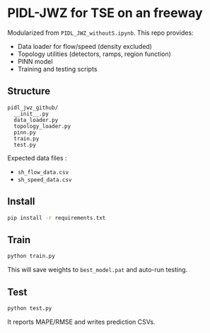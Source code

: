 # PIDL-JWZ for TSE on an freeway

Modularized from `PIDL_JWZ_withoutS.ipynb`. This repo provides:
- Data loader for flow/speed (density excluded)
- Topology utilities (detectors, ramps, region function)
- PINN model
- Training and testing scripts

## Structure
```
pidl_jwz_github/
  __init__.py
  data_loader.py
  topology_loader.py
  pinn.py
  train.py
  test.py
```

Expected data files :
- `sh_flow_data.csv`
- `sh_speed_data.csv`


## Install
```bash
pip install -r requirements.txt
```

## Train
```bash
python train.py
```
This will save weights to `best_model.pat` and auto-run testing.

## Test
```bash
python test.py
```
It reports MAPE/RMSE and writes prediction CSVs.

